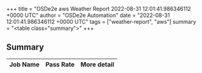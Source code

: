 +++
title = "OSDe2e aws Weather Report 2022-08-31 12:01:41.986346112 +0000 UTC"
author = "OSDe2e Automation"
date = "2022-08-31 12:01:41.986346112 +0000 UTC"
tags = ["weather-report", "aws"]
summary = "<table class=\"summary\"></table>"
+++
## Summary

| Job Name | Pass Rate | More detail |
|----------|-----------|-------------|




